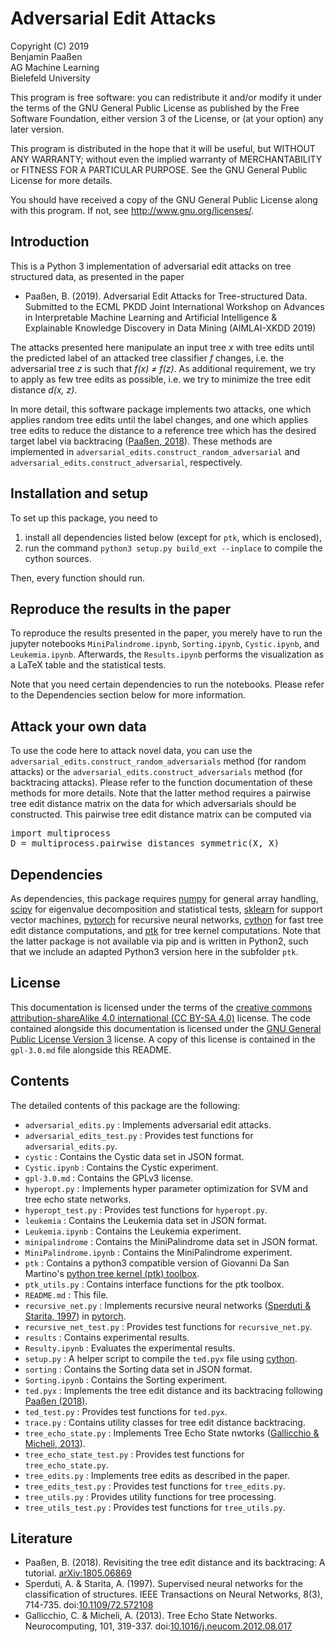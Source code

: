 # Adversarial Edit Attacks

Copyright (C) 2019  
Benjamin Paaßen  
AG Machine Learning  
Bielefeld University

This program is free software: you can redistribute it and/or modify
it under the terms of the GNU General Public License as published by
the Free Software Foundation, either version 3 of the License, or
(at your option) any later version.

This program is distributed in the hope that it will be useful,
but WITHOUT ANY WARRANTY; without even the implied warranty of
MERCHANTABILITY or FITNESS FOR A PARTICULAR PURPOSE. See the
GNU General Public License for more details.

You should have received a copy of the GNU General Public License
along with this program.  If not, see <http://www.gnu.org/licenses/>.

## Introduction

This is a Python 3 implementation of adversarial edit attacks on tree structured
data, as presented in the paper

* Paaßen, B. (2019). Adversarial Edit Attacks for Tree-structured Data.
    Submitted to the ECML PKDD Joint International Workshop on
    Advances in Interpretable Machine Learning and Artificial Intelligence &
    Explainable Knowledge Discovery in Data Mining (AIMLAI-XKDD 2019)

The attacks presented here manipulate an input tree _x_ with tree edits until
the predicted label of an attacked tree classifier _f_ changes, i.e. the
adversarial tree _z_ is such that _f(x) &ne; f(z)_. As additional requirement,
we try to apply as few tree edits as possible, i.e. we try to minimize the
tree edit distance _d(x, z)_.

In more detail, this software package implements two attacks, one which applies
random tree edits until the label changes, and one which applies tree edits
to reduce the distance to a reference tree which has the desired target label
via backtracing ([Paaßen, 2018][1]).
These methods are implemented in `adversarial_edits.construct_random_adversarial`
and `adversarial_edits.construct_adversarial`, respectively.

## Installation and setup

To set up this package, you need to

1. install all dependencies listed below (except for `ptk`, which is enclosed),
2. run the command `python3 setup.py build_ext --inplace` to compile the cython
    sources.

Then, every function should run.

## Reproduce the results in the paper

To reproduce the results presented in the paper, you merely have to run the
jupyter notebooks `MiniPalindrome.ipynb`, `Sorting.ipynb`, `Cystic.ipynb`,
and `Leukemia.ipynb`. Afterwards, the `Results.ipynb` performs the visualization
as a LaTeX table and the statistical tests.

Note that you need certain dependencies to run the notebooks. Please refer to
the Dependencies section below for more information.

## Attack your own data

To use the code here to attack novel data, you can use the
`adversarial_edits.construct_random_adversarials` method (for random attacks)
or the `adversarial_edits.construct_adversarials` method (for backtracing
attacks). Please refer to the function documentation of these methods for more
details. Note that the latter method requires a pairwise tree edit distance
matrix on the data for which adversarials should be constructed. This pairwise
tree edit distance matrix can be computed via

<pre>
import multiprocess
D = multiprocess.pairwise_distances_symmetric(X, X)
</pre>

## Dependencies

As dependencies, this package requires [numpy](http://www.numpy.org/) for
general array handling, [scipy](https://scipy.org/) for eigenvalue decomposition
and statistical tests, [sklearn](https://scikit-learn.org/stable/) for
support vector machines, [pytorch](https://pytorch.org/) for recursive neural
networks, [cython](https://cython.org/) for fast tree edit distance
computations, and [ptk][2]
for tree kernel computations. Note that the latter package is not available via
pip and is written in Python2, such that we include an adapted Python3 version
here in the subfolder `ptk`.

## License

This documentation is licensed under the terms of the [creative commons attribution-shareAlike 4.0 international (CC BY-SA 4.0)](https://creativecommons.org/licenses/by-sa/4.0/) license. The code
contained alongside this documentation is licensed under the
[GNU General Public License Version 3](https://www.gnu.org/licenses/gpl-3.0.en.html) license.
A copy of this license is contained in the `gpl-3.0.md` file alongside this README.

## Contents

The detailed contents of this package are the following:

* `adversarial_edits.py` : Implements adversarial edit attacks.
* `adversarial_edits_test.py` : Provides test functions for `adversarial_edits.py`.
* `cystic` : Contains the Cystic data set in JSON format.
* `Cystic.ipynb` : Contains the Cystic experiment.
* `gpl-3.0.md` : Contains the GPLv3 license.
* `hyperopt.py` : Implements hyper parameter optimization for SVM and tree echo
    state networks.
* `hyperopt_test.py` : Provides test functions for `hyperopt.py`.
* `leukemia` : Contains the Leukemia data set in JSON format.
* `Leukemia.ipynb` : Contains the Leukemia experiment.
* `minipalindrome` : Contains the MiniPalindrome data set in JSON format.
* `MiniPalindrome.ipynb` : Contains the MiniPalindrome experiment.
* `ptk` : Contains a python3 compatible version of Giovanni Da San Martino's
          [python tree kernel (ptk) toolbox][2].
* `ptk_utils.py` : Contains interface functions for the ptk toolbox.
* `README.md` : This file.
* `recursive_net.py` : Implements recursive neural networks
    ([Sperduti & Starita, 1997][3]) in [pytorch](https://pytorch.org/).
* `recursive_net_test.py` : Provides test functions for `recursive_net.py`.
* `results` : Contains experimental results.
* `Resulty.ipynb` : Evaluates the experimental results.
* `setup.py` : A helper script to compile the `ted.pyx` file using
    [cython](https://cython.org/).
* `sorting` : Contains the Sorting data set in JSON format.
* `Sorting.ipynb` : Contains the Sorting experiment.
* `ted.pyx` : Implements the tree edit distance and its backtracing following
    [Paaßen (2018)][1].
* `ted_test.py` : Provides test functions for `ted.pyx`.
* `trace.py` : Contains utility classes for tree edit distance backtracing.
* `tree_echo_state.py` : Implements Tree Echo State nwtorks
    ([Gallicchio & Micheli, 2013][4]).
* `tree_echo_state_test.py` : Provides test functions for `tree_echo_state.py`.
* `tree_edits.py` : Implements tree edits as described in the paper.
* `tree_edits_test.py` : Provides test functions for `tree_edits.py`.
* `tree_utils.py` : Provides utility functions for tree processing.
* `tree_utils_test.py` : Provides test functions for `tree_utils.py`.

## Literature

* Paaßen, B. (2018). Revisiting the tree edit distance and its backtracing: A tutorial. [arXiv:1805.06869][1]
* Sperduti, A. & Starita, A. (1997). Supervised neural networks for the classification of structures. IEEE Transactions on Neural Networks, 8(3), 714-735. doi:[10.1109/72.572108][3]
* Gallicchio, C. & Micheli, A. (2013). Tree Echo State Networks. Neurocomputing, 101, 319-337. doi:[10.1016/j.neucom.2012.08.017][4]

[1]: https://arxiv.org/abs/1805.06869 "Paaßen, B. (2018). Revisiting the tree edit distance and its backtracing: A tutorial. arXiv:1805.06869."
[2]: http://www.joedsm.altervista.org/pythontreekernels.htm "Python tree kernels, as provided by Giovanni da san Martino."
[3]: http://doi.org/10.1109/72.572108 "Sperduti, A. & Starita, A. (1997). Supervised neural networks for the classification of structures. IEEE Transactions on Neural Networks, 8(3), 714-735."
[4]: http://doi.org/10.1016/j.neucom.2012.08.017 "Gallicchio, C. & Micheli, A. (2013). Tree Echo State Networks. Neurocomputing, 101, 319-337."
